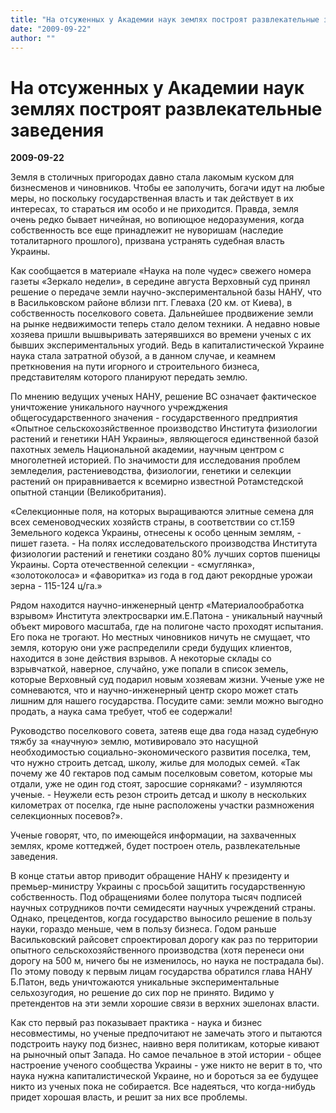```yaml
---
title: "На отсуженных у Академии наук землях построят развлекательные заведения"
date: "2009-09-22"
author: ""
---
```


# На отсуженных у Академии наук землях построят развлекательные заведения

**2009-09-22** 

Земля в столичных пригородах давно стала лакомым куском для бизнесменов и чиновников. Чтобы ее заполучить, богачи идут на любые меры, но поскольку государственная власть и так действует в их интересах, то стараться им особо и не приходится. Правда, земля очень редко бывает ничейная, но вопиющюе недоразумения, когда собственность все еще принадлежит не нуворишам (наследие тоталитарного прошлого), призвана устранять судебная власть Украины.

Как сообщается в материале «Наука на поле чудес» свежего номера газеты «Зеркало недели», в середине августа Верховный суд принял решение о передаче земли научно-экспериментальной базы НАНУ, что в Васильковском районе вблизи пгт. Глеваха (20 км. от Киева), в собственность поселкового совета. Дальнейшее продвижение земли на рынке недвижимости теперь стало делом техники. А недавно новые хозяева пришли вышвыривать затерявшихся во времени ученых с их бывших экспериментальных угодий. Ведь в капиталистической Украине наука стала затратной обузой, а в данном случае, и кеамнем преткновения на пути игорного и строительного бизнеса, представителям которого планируют передать землю.

По мнению ведущих ученых НАНУ, решение ВС означает фактическое уничтожение уникального научного учрежджения общегосударственного значения - государственного предприятия «Опытное сельскохозяйственное производство Института физиологии растений и генетики НАН Украины», являющегося единственной базой пахотных земель Национальной академии, научным центром с многолетней историей. По значимости для исследования проблем земледелия, растениеводства, физиологии, генетики и селекции растений он приравнивается к всемирно известной Ротамстедской опытной станции (Великобритания).

«Селекционные поля, на которых выращиваются элитные семена для всех семеноводческих хозяйств страны, в соответствии со ст.159 Земельного кодекса Украины, отнесены к особо ценным землям, - пишет газета. - На полях исследовательского производства Института физиологии растений и генетики создано 80% лучших сортов пшеницы Украины. Сорта отечественной селекции - «смуглянка», «золотоколоса» и «фаворитка» из года в год дают рекордные урожаи зерна - 115-124 ц/га.»

Рядом находится научно-инженерный центр «Материалообработка взрывом» Института электросварки им.Е.Патона - уникальный научный объект мирового масштаба, где на полигоне часто проходят испытания. Его пока не трогают. Но местных чиновников ничуть не смущает, что земля, которую они уже распределили среди будущих клиентов, находится в зоне действия взрывов. А некоторые склады со взрывчаткой, наверное, случайно, уже попали в список земель, которые Верховный суд подарил новым хозяевам жизни. Ученые уже не сомневаются, что и научно-инженерный центр скоро может стать лишним для нашего государства. Посудите сами: земли можно выгодно продать, а наука сама требует, чтоб ее содержали!

Руководство поселкового совета, затеяв еще два года назад судебную тяжбу за «научную» землю, мотивировало это насущной необходимостью социально-экономического развития поселка, тем, что нужно строить детсад, школу, жилье для молодых семей. «Так почему же 40 гектаров под самым поселковым советом, которые мы отдали, уже не один год стоят, заросшие сорняками? - изумляются ученые. - Неужели есть резон строить детсад и школу в нескольких километрах от поселка, где ныне расположены участки размножения селекционных посевов?».

Ученые говорят, что, по имеющейся информации, на захваченных землях, кроме коттеджей, будет построен отель, развлекательные заведения.

В конце статьи автор приводит обращение НАНУ к президенту и премьер-министру Украины с просьбой защитить государственную собственность. Под обращениями более полутора тысяч подписей научных сотрудников почти семидесяти научных учреждений страны. Однако, прецедентов, когда государство выносило решение в пользу науки, гораздо меньше, чем в пользу бизнеса. Годом раньше Васильковский райсовет спроектировал дорогу как раз по территории опытного сельскохозяйственного производства (хотя перенеси они дорогу на 500 м, ничего бы не изменилось, но наука не пострадала бы). По этому поводу к первым лицам государства обратился глава НАНУ Б.Патон, ведь уничтожаются уникальные экспериментальные сельхозугодия, но решение до сих пор не принято. Видимо у претендентов на эти земли хорошие связи в верхних эшелонах власти.

Как сто первый раз показывает практика - наука и бизнес несовместимы, но ученые предпочитают не замечать этого и пытаются подстроить науку под бизнес, наивно веря политикам, которые кивают на рыночный опыт Запада. Но самое печальное в этой истории - общее настроение ученого сообщества Украины - уже никто не верит в то, что наука нужна капиталистической Украине, но и бороться за ее будущее никто из ученых пока не собирается. Все надеяться, что когда-нибудь придет хорошая власть, и решит за них все проблемы.